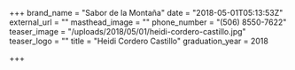 +++
brand_name = "Sabor de la Montaña"
date = "2018-05-01T05:13:53Z"
external_url = ""
masthead_image = ""
phone_number = "(506) 8550-7622"
teaser_image = "/uploads/2018/05/01/heidi-cordero-castillo.jpg"
teaser_logo = ""
title = "Heidi Cordero Castillo"
graduation_year = 2018

+++
